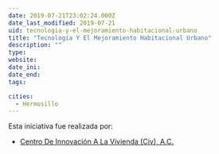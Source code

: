 ```yaml
---
date: 2019-07-21T23:02:24.000Z
date_last_modified: 2019-07-21
uid: tecnologia-y-el-mejoramiento-habitacional-urbano
title: "Tecnología Y El Mejoramiento Habitacional Urbano"
description: ""
type: 
website: 
date_ini: 
date_end: 
tags:

cities: 
  - Hermosillo
---
```


Esta iniciativa fue realizada por:

- [Centro De Innovación A La Vivienda (Civ), A.C.](/organizaciones/centro-de-innovacion-a-la-vivienda-civ-a-c)
